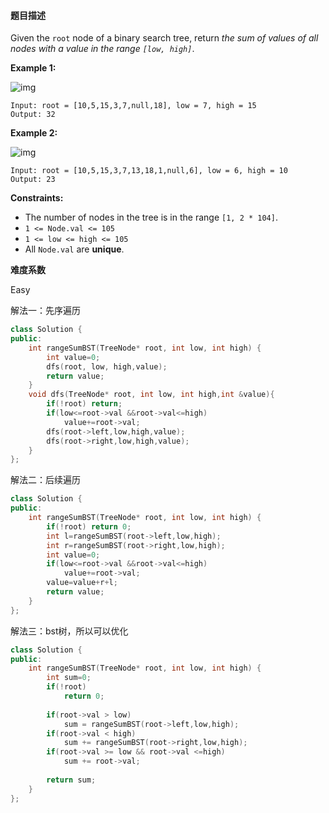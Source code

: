 #### **题目描述**
Given the `root` node of a binary search tree, return *the sum of values of all nodes with a value in the range `[low, high]`*.

 

**Example 1:**

![img](https://assets.leetcode.com/uploads/2020/11/05/bst1.jpg)

```
Input: root = [10,5,15,3,7,null,18], low = 7, high = 15
Output: 32
```

**Example 2:**

![img](https://assets.leetcode.com/uploads/2020/11/05/bst2.jpg)

```
Input: root = [10,5,15,3,7,13,18,1,null,6], low = 6, high = 10
Output: 23
```

 

**Constraints:**

- The number of nodes in the tree is in the range `[1, 2 * 104]`.
- `1 <= Node.val <= 105`
- `1 <= low <= high <= 105`
- All `Node.val` are **unique**.

**难度系数**    

Easy

解法一：先序遍历

```c++
class Solution {
public:
    int rangeSumBST(TreeNode* root, int low, int high) {
        int value=0;
        dfs(root, low, high,value);
        return value;
    }
    void dfs(TreeNode* root, int low, int high,int &value){
        if(!root) return;
        if(low<=root->val &&root->val<=high)
            value+=root->val;
        dfs(root->left,low,high,value);
        dfs(root->right,low,high,value);
    }
};
```

解法二：后续遍历

```c++
class Solution {
public:
    int rangeSumBST(TreeNode* root, int low, int high) {
        if(!root) return 0;
        int l=rangeSumBST(root->left,low,high);
        int r=rangeSumBST(root->right,low,high);
        int value=0;
        if(low<=root->val &&root->val<=high)
            value+=root->val;
        value=value+r+l;
        return value;
    }
};
```

解法三：bst树，所以可以优化

```c++
class Solution {
public:
    int rangeSumBST(TreeNode* root, int low, int high) {
        int sum=0;
        if(!root)
            return 0;
        
        if(root->val > low)
            sum = rangeSumBST(root->left,low,high);
        if(root->val < high)
            sum += rangeSumBST(root->right,low,high);
        if(root->val >= low && root->val <=high)
            sum += root->val;
        
        return sum;
    }
};
```

